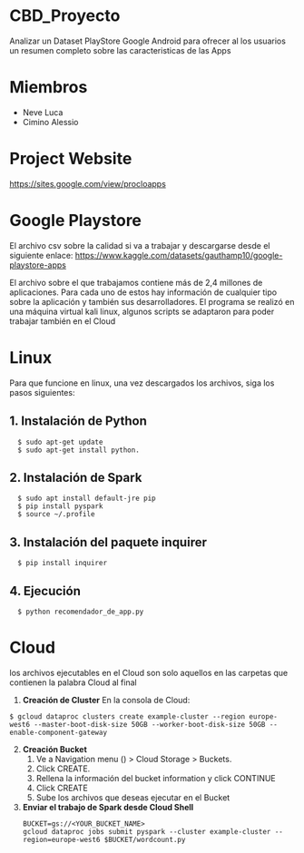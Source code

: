 # CBD_Proyecto
Analizar un Dataset PlayStore Google Android para ofrecer al los usuarios un resumen completo sobre las caracteristicas de las Apps 

# Miembros
* Neve Luca 
* Cimino Alessio

# Project Website
https://sites.google.com/view/procloapps

# Google Playstore
El archivo csv sobre la calidad si va a trabajar y descargarse desde el siguiente enlace:
https://www.kaggle.com/datasets/gauthamp10/google-playstore-apps

El archivo sobre el que trabajamos contiene más de 2,4 millones de aplicaciones. Para cada uno de estos hay información de cualquier tipo sobre la aplicación y también sus desarrolladores.
El programa se realizó en una máquina virtual kali linux, algunos scripts se adaptaron para poder trabajar también en el Cloud

# Linux
Para que funcione en linux, una vez descargados los archivos, siga los pasos siguientes:
  ## 1. Instalación de Python
  ```
    $ sudo apt-get update
    $ sudo apt-get install python.
  ```
  ## 2. Instalación de Spark
  ```
    $ sudo apt install default-jre pip
    $ pip install pyspark
    $ source ~/.profile
  ```
  ## 3. Instalación del paquete inquirer
  ```
    $ pip install inquirer
  ```
  ## 4. Ejecución
  ```
    $ python recomendador_de_app.py
```
# Cloud
los archivos ejecutables en el Cloud son solo aquellos en las carpetas que contienen la palabra Cloud al final
1. **Creación de Cluster**
En la consola de Cloud:
```
$ gcloud dataproc clusters create example-cluster --region europe-west6 --master-boot-disk-size 50GB --worker-boot-disk-size 50GB --enable-component-gateway
```
2. **Creación Bucket** 
   1. Ve a Navigation menu () > Cloud Storage > Buckets.
   2. Click CREATE.
   3. Rellena la información del bucket information y click CONTINUE
   4. Click CREATE
   5. Sube los archivos que deseas ejecutar en el Bucket
3. **Enviar el trabajo de Spark desde Cloud Shell**
   ```
   BUCKET=gs://<YOUR_BUCKET_NAME>
   gcloud dataproc jobs submit pyspark --cluster example-cluster --region=europe-west6 $BUCKET/wordcount.py
   ```




